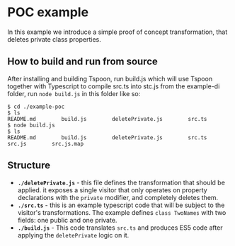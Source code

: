 # POC example
In this example we introduce a simple proof of concept transformation, that deletes private class properties.
## How to build and run from source
After installing and building Tspoon, run build.js which will use Tspoon together with Typescript to compile src.ts into stc.js
from the example-di folder, run ```node build.js``` in this folder like so:
```shell
$ cd ./example-poc
$ ls
README.md        build.js        deletePrivate.js        src.ts
$ node build.js
$ ls
README.md        build.js        deletePrivate.js        src.ts        src.js        src.js.map
```

## Structure
- **`./deletePrivate.js`** - this file defines the transformation that should be applied. it exposes a single visitor that only operates on property declarations with the ```private``` modifier, and completely deletes them.
- **`./src.ts`** - this is an example typescript code that will be subject to the visitor's transformations.
The example defines ```class TwoNames``` with two fields: one public and one private.
- **`./build.js`** - This code translates ```src.ts``` and produces ES5 code after applying the ```deletePrivate``` logic on it.
